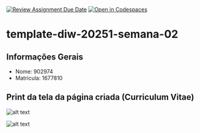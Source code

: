 [![Review Assignment Due Date](https://classroom.github.com/assets/deadline-readme-button-22041afd0340ce965d47ae6ef1cefeee28c7c493a6346c4f15d667ab976d596c.svg)](https://classroom.github.com/a/NU87qVUe)
[![Open in Codespaces](https://classroom.github.com/assets/launch-codespace-2972f46106e565e64193e422d61a12cf1da4916b45550586e14ef0a7c637dd04.svg)](https://classroom.github.com/open-in-codespaces?assignment_repo_id=20089739)
# template-diw-20251-semana-02

## Informações Gerais
- Nome: 902974
- Matricula: 1677810

## Print da tela da página criada (Curriculum Vitae)
![alt text](image-1.png)

![alt text](image-2.png)
